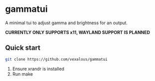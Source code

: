 # gammatui

A minimal tui to adjust gamma and brightness for an output.

**CURRENTLY ONLY SUPPORTS x11, WAYLAND SUPPORT IS PLANNED**

## Quick start
```bash
git clone https://github.com/vexalous/gammatui
```
1. Ensure xrandr is installed
2. Run make
